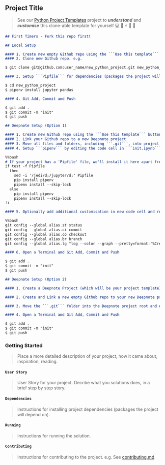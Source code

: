 ## Project Title

> See our [Python Project Templates](https://github.com/sportsdatasolutions/python_project_template) project to ***understand*** and ***customise*** this clone-able template for yourself 💻 🐍 ⚡️ 🎉 🤝

```markdown
## First Timers - Fork this repo first!
```

```markdown
## Local Setup

#### 1. Create new empty Github repo using the ```Use this template``` button on your Fork
#### 2. Clone new Github repo. e.g.

$ git clone git@github.com:user_name/new_python_project.git new_python_project

#### 3. Setup ```Pipfile``` for dependencies (packages the project will depend on) e.g.

$ cd new_python_project
$ pipenv install jupyter pandas

#### 4. Git Add, Commit and Push

$ git add .
$ git commit -m "init"
$ git push
```

```markdown
## Deepnote Setup (Option 1)

#### 1. Create new Github repo using the ```Use this template``` button on your Fork
#### 2. Link your Github repo to a new Deepnote project
#### 3. Move all files and folders, including ```.git```, into project root and delete the empty folder
#### 4. Setup ```pipenv``` by editing the code cell in ```init.ipynb``` and restarting the project machine:

%%bash
# If your project has a 'Pipfile' file, we'll install it here apart from blacklisted packages that interfere with Deepnote (see above).
if test -f Pipfile
  then
    sed -i '/jedi/d;/jupyter/d;' Pipfile
    pip install pipenv
    pipenv install --skip-lock
  else 
    pip install pipenv
    pipenv install --skip-lock
fi

#### 5. Optionally add additional customisation in new code cell and run the cell e.g. Git Aliases:

%%bash
git config --global alias.st status
git config --global alias.ci commit
git config --global alias.co checkout
git config --global alias.br branch
git config --global alias.lg "log --color --graph --pretty=format:'%Cred%h%Creset -%C(yellow)%d%Creset %s %Cgreen(%cr) %C(bold blue)<%an>%Creset' --abbrev-commit"

#### 6. Open a Terminal and Git Add, Commit and Push

$ git add .
$ git commit -m "init"
$ git push
```

```markdown
## Deepnote Setup (Option 2)

#### 1. Create a Deepnote Project (which will be your project template) that already has a custom ```init.ipynb``` section e.g. https://deepnote.com/project/41043ef0-40b2-438a-99f7-872138598685#%2Finit.ipynb (to duplicate a project, enter the project on deepnote, on the header dropdown ```Project Name > Duplicate project```)

#### 2. Create and Link a new empty Github repo to your new Deepnote project

#### 3. Move the ```.git``` folder into the Deepnote project root and delete the empty folder

#### 4. Open a Terminal and Git Add, Commit and Push

$ git add .
$ git commit -m "init"
$ git push
```

### Getting Started

> Place a more detailed description of your project, how it came about, inspiration, reading.

#### ```User Story```

> User Story for your project. Decribe what you solutions does, in a brief step by step story.

#### ```Dependencies```

> Instructions for installing project dependencies (packages the project will depend on).

#### ```Running```

> Instructions for running the solution.

#### ```Contributing```

> Instructions for contributing to the project. e.g. See [contributing.md](./contributing.md).
